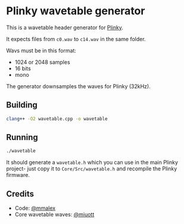 # Plinky wavetable generator

This is a wavetable header generator for [Plinky](http://www.plinkysynth.com/).

It expects files from `c0.wav` to `c14.wav` in the same folder.

Wavs must be in this format:

- 1024 or 2048 samples
- 16 bits
- mono

The generator downsamples the waves for Plinky (32kHz).

## Building

```sh
clang++ -O2 wavetable.cpp -o wavetable
```

## Running

```sh
./wavetable
```

It should generate a `wavetable.h` which you can use in the main Plinky project- just copy it to `Core/Src/wavetable.h` and recompile the Plinky firmware.

## Credits

- Code: [@mmalex](https://twitter.com/mmalex)
- Core wavetable waves: [@miuott](https://twitter.com/miuott)

